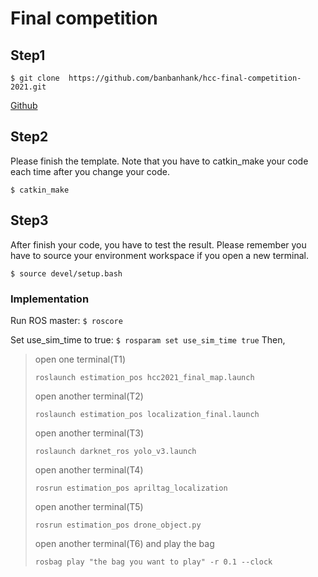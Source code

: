 # Final competition #
## Step1
```
$ git clone  https://github.com/banbanhank/hcc-final-competition-2021.git
```
[Github](https://github.com/banbanhank/hcc-final-competition-2021)

## Step2
Please finish the template.
Note that you have to catkin_make your code each time after you change your code.
```
$ catkin_make
```
## Step3
After finish your code, you have to test the result.
Please remember you have to source your environment workspace if you open a new terminal.
```
$ source devel/setup.bash
```
### Implementation

Run ROS master:
`$ roscore`

Set use_sim_time to true:
`$ rosparam set use_sim_time true`
Then, 

> open one terminal(T1)
> ```
> roslaunch estimation_pos hcc2021_final_map.launch
> ```
> open another terminal(T2)
> ```
> roslaunch estimation_pos localization_final.launch
> ```
> open another terminal(T3)
> ```
> roslaunch darknet_ros yolo_v3.launch
> ```
> open another terminal(T4)  
> ```
> rosrun estimation_pos apriltag_localization 
> ```
> open another terminal(T5)
> ```
> rosrun estimation_pos drone_object.py
> ```
> open another terminal(T6) and play the bag
> ```
> rosbag play "the bag you want to play" -r 0.1 --clock
> ```
